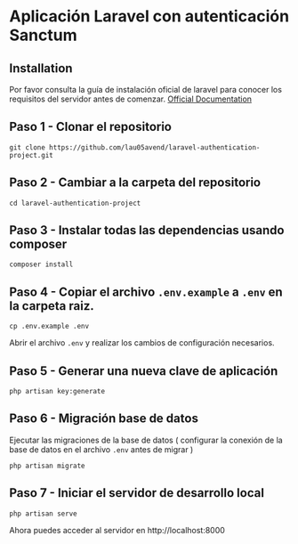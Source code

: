 # Aplicación Laravel con autenticación Sanctum

## Installation

Por favor consulta la guía de instalación oficial de laravel para conocer los requisitos del servidor antes de comenzar. [Official Documentation](https://laravel.com/docs/5.4/installation#installation)


## Paso 1 - Clonar el repositorio

    git clone https://github.com/lau05avend/laravel-authentication-project.git


## Paso 2 - Cambiar a la carpeta del repositorio

    cd laravel-authentication-project

## Paso 3 - Instalar todas las dependencias usando composer

    composer install

## Paso 4 - Copiar el archivo `.env.example` a `.env` en la carpeta raiz.

    cp .env.example .env

Abrir el archivo `.env` y realizar los cambios de configuración necesarios.

## Paso 5 - Generar una nueva clave de aplicación

    php artisan key:generate

## Paso 6 - Migración base de datos
Ejecutar las migraciones de la base de datos ( configurar la conexión de la base de datos en el archivo `.env` antes de migrar )

    php artisan migrate

## Paso 7 - Iniciar el servidor de desarrollo local

    php artisan serve

Ahora puedes acceder al servidor en http://localhost:8000

